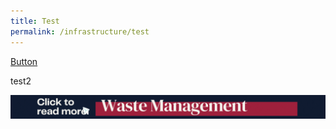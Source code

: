 ```yaml
---
title: Test
permalink: /infrastructure/test
---
```



[Button](/infrastructure/case-studies/resources#SAnchor)

test2


<a href="/infrastructure/case-studies/resources#WMAnchor" target="_blank"><img src="/images/infrastructure/constraints-and-challenges/waste-gif.gif" ></a>

